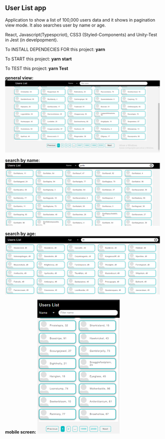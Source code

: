 ## User List app
Application to show a list of 100,000 users data and it shows in pagination view mode. It also searches user by  name or age.

React, Javascript(Typespcriot), CSS3 (Styled-Components) and Unity-Test in Jest (in develpopment).

To INSTALL DEPENDECIES FOR this project: **yarn**

To START this project:
**yarn start**

To TEST this project:
**yarn Test**


**general view:**
![user-list](https://github.com/atelesjr/user-list/blob/main/public/img/01.png)

**search by name:**
![user-list](https://github.com/atelesjr/user-list/blob/main/public/img/02.png)

**search by age:**
![user-list](https://github.com/atelesjr/user-list/blob/main/public/img/03.png)

**mobile screen:**
![user-list](https://github.com/atelesjr/user-list/blob/main/public/img/04.png)

